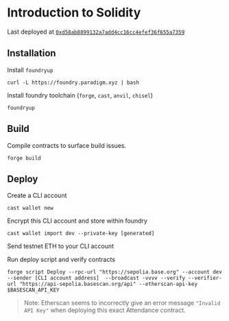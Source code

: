 # Introduction to Solidity

Last deployed at [`0xd58ab8899132a7add4cc16cc4efef36f655a7359`](https://sepolia.basescan.org/address/0xd58ab8899132a7add4cc16cc4efef36f655a7359#code)

## Installation

Install `foundryup`
```
curl -L https://foundry.paradigm.xyz | bash
```

Install foundry toolchain (`forge`, `cast`, `anvil`, `chisel`)
```
foundryup
```

## Build

Compile contracts to surface build issues.
```
forge build
```

## Deploy

Create a CLI account
```
cast wallet new
```

Encrypt this CLI account and store within foundry
```
cast wallet import dev --private-key [generated]
```

Send testnet ETH to your CLI account

Run deploy script and verify contracts
```
forge script Deploy --rpc-url "https://sepolia.base.org" --account dev --sender [CLI account address]  --broadcast -vvvv --verify --verifier-url "https://api-sepolia.basescan.org/api" --etherscan-api-key $BASESCAN_API_KEY
```

> Note: Etherscan seems to incorrectly give an error message `"Invalid API Key"` when deploying this exact Attendance contract.
